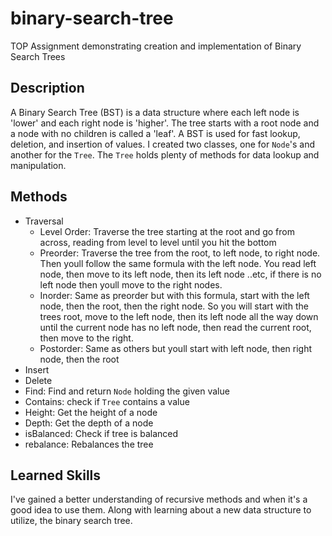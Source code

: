 # binary-search-tree
TOP Assignment demonstrating creation and implementation of Binary Search Trees

## Description
A Binary Search Tree (BST) is a data structure where each left node is 'lower' and each right node is 'higher'. The tree starts with a root node and a node with no children is called a 'leaf'. A BST is used for fast lookup, deletion, and insertion of values. I created two classes, one for `Node`'s and another for the `Tree`. The `Tree` holds plenty of methods for data lookup and manipulation.

## Methods
- Traversal
	- Level Order: Traverse the tree starting at the root and go from across, reading from level to level until you hit the bottom
	- Preorder: Traverse the tree from the root, to left node, to right node. Then youll follow the same formula with the left node. You read left node, then move to its left node, then its left node ..etc, if there is no left node then youll move to the right nodes.
	- Inorder: Same as preorder but with this formula, start with the left node, then the root, then the right node. So you will start with the trees root, move to the left node, then its left node all the way down until the current node has no left node, then read the current root, then move to the right.
	- Postorder: Same as others but youll start with left node, then right node, then the root
- Insert
- Delete
- Find: Find and return `Node` holding the given value
- Contains: check if `Tree` contains a value
- Height: Get the height of a node
- Depth: Get the depth of a node
- isBalanced: Check if tree is balanced
- rebalance: Rebalances the tree

## Learned Skills
I've gained a better understanding of recursive methods and when it's a good idea to use them. Along with learning about a new data structure to utilize, the binary search tree.
